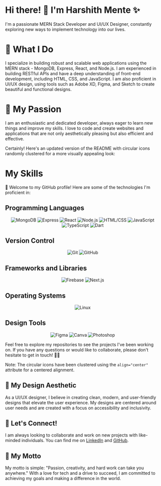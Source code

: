 # Hi there! 👋 I'm Harshith Mente ✨

I'm a passionate MERN Stack Developer and UI/UX Designer, constantly exploring new ways to implement technology into our lives.

# 🔭 What I Do
I specialize in building robust and scalable web applications using the MERN stack - MongoDB, Express, React, and Node.js. I am experienced in building RESTful APIs and have a deep understanding of front-end development, including HTML, CSS, and JavaScript. I am also proficient in UI/UX design, using tools such as Adobe XD, Figma, and Sketch to create beautiful and functional designs.

# 🚀 My Passion

I am an enthusiastic and dedicated developer, always eager to learn new things and improve my skills. I love to code and create websites and applications that are not only aesthetically pleasing but also efficient and effective.

Certainly! Here's an updated version of the README with circular icons randomly clustered for a more visually appealing look:

# My Skills

🚀 Welcome to my GitHub profile! Here are some of the technologies I'm proficient in:

## Programming Languages

<div align="center">
  <img src="https://img.shields.io/badge/-MongoDB-47A248?logo=mongodb&logoColor=white&style=for-the-badge" alt="MongoDB" title="MongoDB" />
  <img src="https://img.shields.io/badge/-Express-000000?logo=express&logoColor=white&style=for-the-badge" alt="Express" title="Express" />
  <img src="https://img.shields.io/badge/-React-61DAFB?logo=react&logoColor=white&style=for-the-badge" alt="React" title="React" />
  <img src="https://img.shields.io/badge/-Node.js-339933?logo=node.js&logoColor=white&style=for-the-badge" alt="Node.js" title="Node.js" />
  <img src="https://img.shields.io/badge/-HTML/CSS-E34F26?logo=html5&logoColor=white&style=for-the-badge" alt="HTML/CSS" title="HTML/CSS" />
  <img src="https://img.shields.io/badge/-JavaScript-F7DF1E?logo=javascript&logoColor=black&style=for-the-badge" alt="JavaScript" title="JavaScript" />
  <img src="https://img.shields.io/badge/-TypeScript-3178C6?logo=typescript&logoColor=white&style=for-the-badge" alt="TypeScript" title="TypeScript" />
  <img src="https://img.shields.io/badge/-Dart-0175C2?logo=dart&logoColor=white&style=for-the-badge" alt="Dart" title="Dart" />
</div>

## Version Control

<div align="center">
  <img src="https://img.shields.io/badge/-Git-F05032?logo=git&logoColor=white&style=for-the-badge" alt="Git" title="Git" />
  <img src="https://img.shields.io/badge/-GitHub-181717?logo=github&logoColor=white&style=for-the-badge" alt="GitHub" title="GitHub" />
</div>

## Frameworks and Libraries

<div align="center">
  <img src="https://img.shields.io/badge/-Firebase-FFCA28?logo=firebase&logoColor=black&style=for-the-badge" alt="Firebase" title="Firebase" />
  <img src="https://img.shields.io/badge/-Next.js-000000?logo=next.js&logoColor=white&style=for-the-badge" alt="Next.js" title="Next.js" />
</div>

## Operating Systems

<div align="center">
  <img src="https://img.shields.io/badge/-Linux-FCC624?logo=linux&logoColor=black&style=for-the-badge" alt="Linux" title="Linux" />
</div>

## Design Tools

<div align="center">
  <img src="https://img.shields.io/badge/-Figma-F24E1E?logo=figma&logoColor=white&style=for-the-badge" alt="Figma" title="Figma" />
  <img src="https://img.shields.io/badge/-Canva-00C4CC?logo=canva&logoColor=white&style=for-the-badge" alt="Canva" title="Canva" />
  <img src="https://img.shields.io/badge/-Photoshop-31A8FF?logo=adobe%20photoshop&logoColor=white&style=for-the-badge" alt="Photoshop" title="Photoshop" />
</div>

Feel free to explore my repositories to see the projects I've been working on. If you have any questions or would like to collaborate, please don't hesitate to get in touch! 🤝😊

Note: The circular icons have been clustered using the `align="center"` attribute for a centered alignment.

## 🎨 My Design Aesthetic

As a UI/UX designer, I believe in creating clean, modern, and user-friendly designs that elevate the user experience. My designs are centered around user needs and are created with a focus on accessibility and inclusivity.

## 🤝 Let's Connect!

I am always looking to collaborate and work on new projects with like-minded individuals. You can find me on [LinkedIn](https://www.linkedin.com/in/harshith-mente-001492224/?originalSubdomain=in) and [GitHub](https://github.com/joeyyy09).

## 🌟 My Motto

My motto is simple: "Passion, creativity, and hard work can take you anywhere." With a love for tech and a drive to succeed, I am committed to achieving my goals and making a difference in the world.
